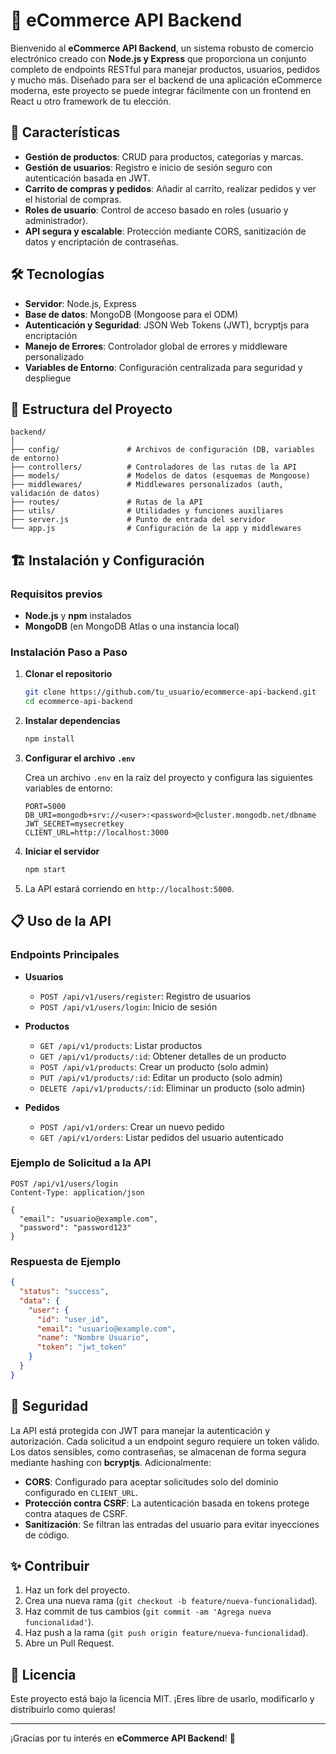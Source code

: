 # 🛒 eCommerce API Backend

Bienvenido al **eCommerce API Backend**, un sistema robusto de comercio electrónico creado con **Node.js y Express** que proporciona un conjunto completo de endpoints RESTful para manejar productos, usuarios, pedidos y mucho más. Diseñado para ser el backend de una aplicación eCommerce moderna, este proyecto se puede integrar fácilmente con un frontend en React u otro framework de tu elección.

## 🚀 Características

- **Gestión de productos**: CRUD para productos, categorías y marcas.
- **Gestión de usuarios**: Registro e inicio de sesión seguro con autenticación basada en JWT.
- **Carrito de compras y pedidos**: Añadir al carrito, realizar pedidos y ver el historial de compras.
- **Roles de usuario**: Control de acceso basado en roles (usuario y administrador).
- **API segura y escalable**: Protección mediante CORS, sanitización de datos y encriptación de contraseñas.

## 🛠️ Tecnologías

- **Servidor**: Node.js, Express
- **Base de datos**: MongoDB (Mongoose para el ODM)
- **Autenticación y Seguridad**: JSON Web Tokens (JWT), bcryptjs para encriptación
- **Manejo de Errores**: Controlador global de errores y middleware personalizado
- **Variables de Entorno**: Configuración centralizada para seguridad y despliegue

## 📂 Estructura del Proyecto

```plaintext
backend/
│
├── config/               # Archivos de configuración (DB, variables de entorno)
├── controllers/          # Controladores de las rutas de la API
├── models/               # Modelos de datos (esquemas de Mongoose)
├── middlewares/          # Middlewares personalizados (auth, validación de datos)
├── routes/               # Rutas de la API
├── utils/                # Utilidades y funciones auxiliares
├── server.js             # Punto de entrada del servidor
└── app.js                # Configuración de la app y middlewares
```

## 🏗️ Instalación y Configuración

### Requisitos previos

- **Node.js** y **npm** instalados
- **MongoDB** (en MongoDB Atlas o una instancia local)

### Instalación Paso a Paso

1. **Clonar el repositorio**
   ```bash
   git clone https://github.com/tu_usuario/ecommerce-api-backend.git
   cd ecommerce-api-backend
   ```

2. **Instalar dependencias**
   ```bash
   npm install
   ```

3. **Configurar el archivo `.env`**

   Crea un archivo `.env` en la raíz del proyecto y configura las siguientes variables de entorno:

   ```plaintext
   PORT=5000
   DB_URI=mongodb+srv://<user>:<password>@cluster.mongodb.net/dbname
   JWT_SECRET=mysecretkey
   CLIENT_URL=http://localhost:3000
   ```

4. **Iniciar el servidor**

   ```bash
   npm start
   ```

5. La API estará corriendo en `http://localhost:5000`.

## 📋 Uso de la API

### Endpoints Principales

- **Usuarios**
  - `POST /api/v1/users/register`: Registro de usuarios
  - `POST /api/v1/users/login`: Inicio de sesión

- **Productos**
  - `GET /api/v1/products`: Listar productos
  - `GET /api/v1/products/:id`: Obtener detalles de un producto
  - `POST /api/v1/products`: Crear un producto (solo admin)
  - `PUT /api/v1/products/:id`: Editar un producto (solo admin)
  - `DELETE /api/v1/products/:id`: Eliminar un producto (solo admin)

- **Pedidos**
  - `POST /api/v1/orders`: Crear un nuevo pedido
  - `GET /api/v1/orders`: Listar pedidos del usuario autenticado

### Ejemplo de Solicitud a la API

```http
POST /api/v1/users/login
Content-Type: application/json

{
  "email": "usuario@example.com",
  "password": "password123"
}
```

### Respuesta de Ejemplo

```json
{
  "status": "success",
  "data": {
    "user": {
      "id": "user_id",
      "email": "usuario@example.com",
      "name": "Nombre Usuario",
      "token": "jwt_token"
    }
  }
}
```

## 🔐 Seguridad

La API está protegida con JWT para manejar la autenticación y autorización. Cada solicitud a un endpoint seguro requiere un token válido. Los datos sensibles, como contraseñas, se almacenan de forma segura mediante hashing con **bcryptjs**. Adicionalmente:

- **CORS**: Configurado para aceptar solicitudes solo del dominio configurado en `CLIENT_URL`.
- **Protección contra CSRF**: La autenticación basada en tokens protege contra ataques de CSRF.
- **Sanitización**: Se filtran las entradas del usuario para evitar inyecciones de código.

## ✨ Contribuir

1. Haz un fork del proyecto.
2. Crea una nueva rama (`git checkout -b feature/nueva-funcionalidad`).
3. Haz commit de tus cambios (`git commit -am 'Agrega nueva funcionalidad'`).
4. Haz push a la rama (`git push origin feature/nueva-funcionalidad`).
5. Abre un Pull Request.

## 📜 Licencia

Este proyecto está bajo la licencia MIT. ¡Eres libre de usarlo, modificarlo y distribuirlo como quieras!

---

¡Gracias por tu interés en **eCommerce API Backend**! 🚀
